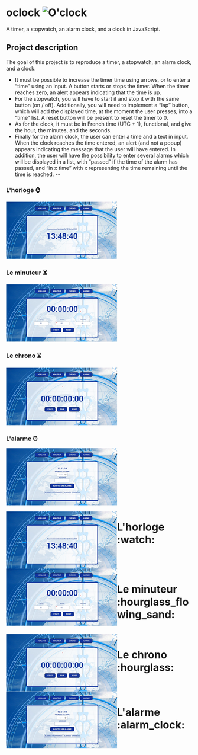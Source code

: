 # oclock ![O'clock](https://www.gifsanimes.com/data/media/929/reveil-image-animee-0003.gif)
A timer, a stopwatch, an alarm clock, and a clock in JavaScript.

## Project description

The goal of this project is to reproduce a timer, a stopwatch, an alarm clock, and a clock.
* It must be possible to increase the timer time using arrows, or to enter a “time” using an input. A button starts or stops the timer. When the timer reaches zero, an alert appears indicating that the time is up.
* For the stopwatch, you will have to start it and stop it with the same button (on / off). Additionally, you will need to implement a “lap” button, which will add the displayed time, at the moment the user presses, into a “time” list. A reset button will be present to reset the timer to 0.
* As for the clock, it must be in French time (UTC + 1), functional, and give the hour, the minutes, and the seconds.
* Finally for the alarm clock, the user can enter a time and a text in input. When the clock reaches the time entered, an alert (and not a popup) appears indicating the message that the user will have entered. In addition, the user will have the possibility to enter several alarms which will be displayed in a list, with “passed” if the time of the alarm has passed, and “in x time” with x representing the time remaining until the time is reached.
--

### L'horloge :watch:  
![Horloge](https://github.com/nadia-hazem/oclock/blob/5f08bedcd092819aedb2627bb4c5c0f5e143dcba/assets/img/horloge.png)
### Le minuteur :hourglass_flowing_sand:  
![Minuteur](https://github.com/nadia-hazem/oclock/blob/2160d03fdef92c9feaad9f83ac5062c545a05769/assets/img/minuteur.png)
### Le chrono :hourglass:  
![Chrono](https://github.com/nadia-hazem/oclock/blob/2160d03fdef92c9feaad9f83ac5062c545a05769/assets/img/chrono.png)
### L'alarme :alarm_clock:  
![Alarme](https://github.com/nadia-hazem/oclock/blob/2160d03fdef92c9feaad9f83ac5062c545a05769/assets/img/alarme.png)  

<img align="left" src="https://github.com/nadia-hazem/oclock/blob/5f08bedcd092819aedb2627bb4c5c0f5e143dcba/assets/img/horloge.png">
<h1> L'horloge :watch: </h1>
<br clear="left"/>  

<img align="left" src="https://github.com/nadia-hazem/oclock/blob/2160d03fdef92c9feaad9f83ac5062c545a05769/assets/img/minuteur.png">
<h1> Le minuteur :hourglass_flowing_sand:   </h1>
<br clear="left"/>  

<img align="left" src="https://github.com/nadia-hazem/oclock/blob/2160d03fdef92c9feaad9f83ac5062c545a05769/assets/img/chrono.png">
<h1> Le chrono :hourglass:   </h1>
<br clear="left"/>  

<img align="left" src="https://github.com/nadia-hazem/oclock/blob/2160d03fdef92c9feaad9f83ac5062c545a05769/assets/img/alarme.png">
<h1> L'alarme :alarm_clock:  </h1> 
<br clear="left"/>  
